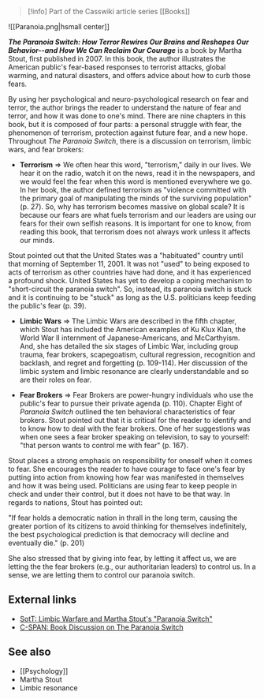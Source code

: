 > [!info] Part of the Casswiki article series [[Books]]

![[Paranoia.png|hsmall center]]


_**The Paranoia Switch: How Terror Rewires Our Brains and Reshapes Our Behavior--and How We Can Reclaim Our Courage**_ is a book by Martha Stout, first published in 2007. In this book, the author illustrates the American public's fear-based responses to terrorist attacks, global warming, and natural disasters, and offers advice about how to curb those fears.

By using her psychological and neuro-psychological research on fear and terror, the author brings the reader to understand the nature of fear and terror, and how it was done to one's mind. There are nine chapters in this book, but it is composed of four parts: a personal struggle with fear, the phenomenon of terrorism, protection against future fear, and a new hope. Throughout _The Paranoia Switch_, there is a discussion on terrorism, limbic wars, and fear brokers:

*   **Terrorism** => We often hear this word, "terrorism," daily in our lives. We hear it on the radio, watch it on the news, read it in the newspapers, and we would feel the fear when this word is mentioned everywhere we go. In her book, the author defined terrorism as "violence committed with the primary goal of manipulating the minds of the surviving population" (p. 27). So, why has terrorism becomes massive on global scale? It is because our fears are what fuels terrorism and our leaders are using our fears for their own selfish reasons. It is important for one to know, from reading this book, that terrorism does not always work unless it affects our minds.

Stout pointed out that the United States was a "habituated" country until that morning of September 11, 2001. It was not "used" to being exposed to acts of terrorism as other countries have had done, and it has experienced a profound shock. United States has yet to develop a coping mechanism to "short-circuit the paranoia switch". So, instead, its paranoia switch is stuck and it is continuing to be "stuck" as long as the U.S. politicians keep feeding the public's fear (p. 39).

*   **Limbic Wars** => The Limbic Wars are described in the fifth chapter, which Stout has included the American examples of Ku Klux Klan, the World War II internment of Japanese-Americans, and McCarthyism. And, she has detailed the six stages of Limbic War, including group trauma, fear brokers, scapegoatism, cultural regression, recognition and backlash, and regret and forgetting (p. 109-114). Her discussion of the limbic system and limbic resonance are clearly understandable and so are their roles on fear.

*   **Fear Brokers** => Fear Brokers are power-hungry individuals who use the public's fear to pursue their private agenda (p. 110). Chapter Eight of _Paranoia Switch_ outlined the ten behavioral characteristics of fear brokers. Stout pointed out that it is critical for the reader to identify and to know how to deal with the fear brokers. One of her suggestions was when one sees a fear broker speaking on television, to say to yourself: "that person wants to control me with fear" (p. 167).

Stout places a strong emphasis on responsibility for oneself when it comes to fear. She encourages the reader to have courage to face one's fear by putting into action from knowing how fear was manifested in themselves and how it was being used. Politicians are using fear to keep people in check and under their control, but it does not have to be that way. In regards to nations, Stout has pointed out:

"If fear holds a democratic nation in thrall in the long term, causing the greater portion of its citizens to avoid thinking for themselves indefinitely, the best psychological prediction is that democracy will decline and eventually die." (p. 201)

She also stressed that by giving into fear, by letting it affect us, we are letting the the fear brokers (e.g., our authoritarian leaders) to control us. In a sense, we are letting them to control our paranoia switch.

External links
--------------

*   [SotT: Limbic Warfare and Martha Stout's "Paranoia Switch"](http://www.sott.net/article/142725-Limbic-Warfare-and-Martha-Stouts-Paranoia-Switch)
*   [C-SPAN: Book Discussion on The Paranoia Switch](http://www.c-span.org/video/?199990-1/book-discussion-paranoia-switch)

See also
--------

*   [[Psychology]]
*   Martha Stout
*   Limbic resonance